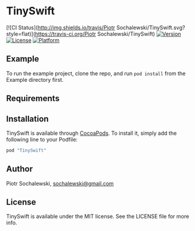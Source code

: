 # TinySwift

[![CI Status](http://img.shields.io/travis/Piotr Sochalewski/TinySwift.svg?style=flat)](https://travis-ci.org/Piotr Sochalewski/TinySwift)
[![Version](https://img.shields.io/cocoapods/v/TinySwift.svg?style=flat)](http://cocoapods.org/pods/TinySwift)
[![License](https://img.shields.io/cocoapods/l/TinySwift.svg?style=flat)](http://cocoapods.org/pods/TinySwift)
[![Platform](https://img.shields.io/cocoapods/p/TinySwift.svg?style=flat)](http://cocoapods.org/pods/TinySwift)

## Example

To run the example project, clone the repo, and run `pod install` from the Example directory first.

## Requirements

## Installation

TinySwift is available through [CocoaPods](http://cocoapods.org). To install
it, simply add the following line to your Podfile:

```ruby
pod "TinySwift"
```

## Author

Piotr Sochalewski, sochalewski@gmail.com

## License

TinySwift is available under the MIT license. See the LICENSE file for more info.
